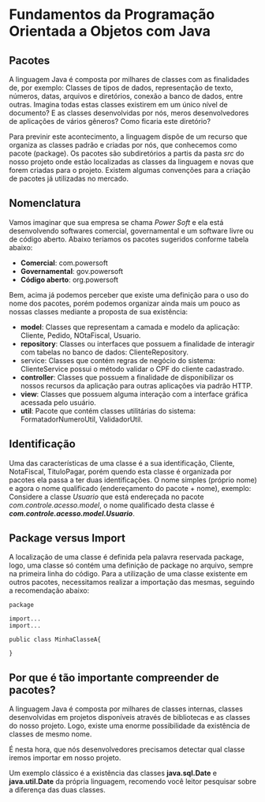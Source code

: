 # Fundamentos da Programação Orientada a Objetos com Java

## Pacotes

A linguagem Java é composta por milhares de classes com as finalidades de, por exemplo: Classes de tipos de dados, representação de texto, números, datas, arquivos e diretórios, conexão a banco de dados, entre outras. Imagina todas estas classes existirem em um único nível de documento? E as classes desenvolvidas por nós, meros desenvolvedores de aplicações de vários gêneros? Como ficaria este diretório?

Para previnir este acontecimento, a linguagem dispõe de um recurso que organiza as classes padrão e criadas por nós, que conhecemos como pacote (package). Os pacotes são subdiretórios a partis da pasta *src* do nosso projeto onde estão localizadas as classes da linguagem e novas que forem criadas para o projeto. Existem algumas convenções para a criação de pacotes já utilizadas no mercado.

## Nomenclatura

Vamos imaginar que sua empresa se chama *Power Soft* e ela está desenvolvendo softwares comercial, governamental e um software livre ou de código aberto. Abaixo teríamos os pacotes sugeridos conforme tabela abaixo:

- **Comercial**: com.powersoft
- **Governamental**: gov.powersoft
- **Código aberto**: org.powersoft

Bem, acima já podemos perceber que existe uma definição para o uso do nome dos pacotes, porém podemos organizar ainda mais um pouco as nossas classes mediante a proposta de sua existência:

- **model**: Classes que representam a camada e modelo da aplicação: Cliente, Pedido, NOtaFiscal, Usuario.
- **repository**: Classes ou interfaces que possuem a finalidade de interagir com tabelas no banco de dados: ClienteRepository.
- service: Classes que contém regras de negócio do sistema: ClienteService possui o método validar o CPF do cliente cadastrado.
- **controller**: Classes que possuem a finalidade de disponibilizar os nossos recursos da aplicação para outras aplicações via padrão HTTP.
- **view**: Classes que possuem alguma interação com a interface gráfica acessada pelo usuário.
- **util**: Pacote que contém classes utilitárias do sistema: FormatadorNumeroUtil, ValidadorUtil.

## Identificação

Uma das características de uma classe é a sua identificação, Cliente, NotaFiscal, TituloPagar, porém quendo esta classe é organizada por pacotes ela passa a ter duas identificações. O nome simples (próprio nome) e agora o nome qualificado (endereçamento do pacote + nome), exemplo: Considere a classe *Usuario* que está endereçada no pacote *com.controle.acesso.model*, o nome qualificado desta classe é ***com.controle.acesso.model.Usuario***.

## Package versus Import

A localização de uma classe é definida pela palavra reservada package, logo, uma classe só contém uma definição de package no arquivo, sempre na primeira linha do código. Para a utilização de uma classe existente em outros pacotes, necessitamos realizar a importação das mesmas, seguindo a recomendação abaixo:

    package

    import...
    import...

    public class MinhaClasseA{

    }

## Por que é tão importante compreender de pacotes?

A linguagem Java é composta por milhares de classes internas, classes desenvolvidas em projetos disponíveis através de bibliotecas e as classes do nosso projeto. Logo, existe uma enorme possibilidade da existência de classes de mesmo nome.

É nesta hora, que nós desenvolvedores precisamos detectar qual classe iremos importar em nosso projeto.

Um exemplo clássico é a existência das classes **java.sql.Date** e  **java.util.Date** da própria linguagem, recomendo você leitor pesquisar sobre a diferença das duas classes.
